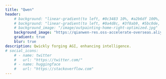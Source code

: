 ```yaml
---
title: "Qwen"
header:
    # background: "linear-gradient(to left, #0c3483 10%, #a2b6df 100%, #5bc0de 100%, #a2b6df 100%);"
    # background: "linear-gradient(to left, #0a4d8c, #3f8ab9, #5bc0de, #a2dfff);"
    # background_image: "/image/outpainting-home-right-optimized.jpg"
    background_image: "https://qianwen-res.oss-accelerate-overseas.aliyuncs.com/assets/blog/background.png"
    gradient: true
    blur: true
description: Qwickly forging AGI, enhancing intelligence.
# social_icons:
    # - name: twitter
    #   url: "https://twitter.com/"
    # - name: huggingface
    #   url: "https://stackoverflow.com"
---
```

